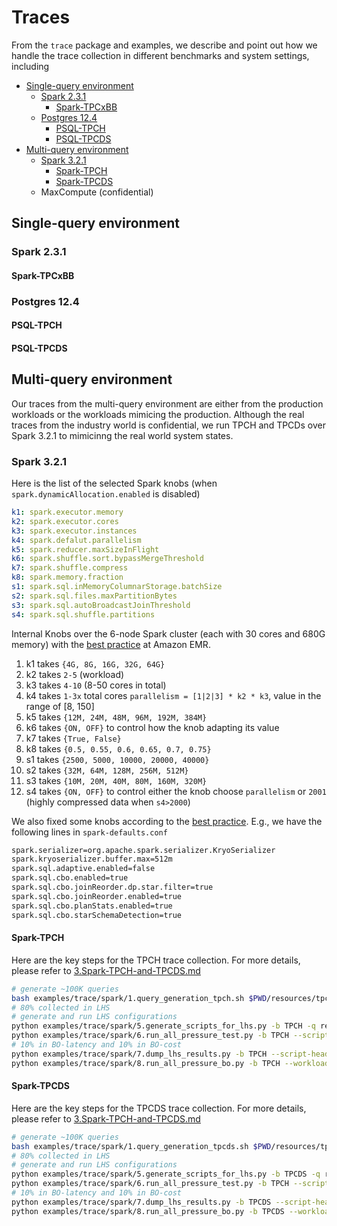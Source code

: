 Traces
======

From the `trace` package and examples, we describe and point out how we handle the trace collection in different benchmarks and system settings, including

<!--ts-->
* [Single-query environment](#single-query-environment)
  - [Spark 2.3.1](#spark-231)
    - [Spark-TPCxBB](#spark-tpcxbb)
  - [Postgres 12.4](#postgres-124)
    - [PSQL-TPCH](#psql-tpch)
    - [PSQL-TPCDS](#psql-tpcds)
* [Multi-query environment](#multi-query-environment)
  - [Spark 3.2.1](#spark-321)
    - [Spark-TPCH](#spark-tpch)
    - [Spark-TPCDS](#spark-tpcds)
  - MaxCompute (confidential)
<!--te-->


## Single-query environment

### Spark 2.3.1

#### Spark-TPCxBB

### Postgres 12.4

#### PSQL-TPCH

#### PSQL-TPCDS

## Multi-query environment

Our traces from the multi-query environment are either from the production workloads or the workloads mimicing the production.
Although the real traces from the industry world is confidential, we run TPCH and TPCDs over Spark 3.2.1 to mimicinng the real world system states.

### Spark 3.2.1

Here is the list of the selected Spark knobs (when `spark.dynamicAllocation.enabled` is disabled)

```yaml
k1: spark.executor.memory
k2: spark.executor.cores
k3: spark.executor.instances
k4: spark.defalut.parallelism
k5: spark.reducer.maxSizeInFlight
k6: spark.shuffle.sort.bypassMergeThreshold
k7: spark.shuffle.compress
k8: spark.memory.fraction
s1: spark.sql.inMemoryColumnarStorage.batchSize
s2: spark.sql.files.maxPartitionBytes
s3: spark.sql.autoBroadcastJoinThreshold
s4: spark.sql.shuffle.partitions
```

Internal Knobs over the 6-node Spark cluster (each with 30 cores and 680G memory) with the [best practice][1] at Amazon
EMR.

1. k1 takes `{4G, 8G, 16G, 32G, 64G}`
2. k2 takes `2-5` (workload)
3. k3 takes `4-10` (8-50 cores in total)
4. k4 takes `1-3x` total cores `parallelism = [1|2|3] * k2 * k3`, value in the range of [8, 150]
5. k5 takes `{12M, 24M, 48M, 96M, 192M, 384M}`
6. k6 takes `{ON, OFF}` to control how the knob adapting its value
7. k7 takes `{True, False}`
8. k8 takes `{0.5, 0.55, 0.6, 0.65, 0.7, 0.75}`
9. s1 takes `{2500, 5000, 10000, 20000, 40000}`
10. s2 takes `{32M, 64M, 128M, 256M, 512M}`
11. s3 takes `{10M, 20M, 40M, 80M, 160M, 320M}`
12. s4 takes `{ON, OFF}` to control either the knob choose `parallelism` or `2001` (highly compressed data
    when `s4>2000`)

We also fixed some knobs according to the [best practice][1]. E.g., we have the following lines in `spark-defaults.conf` 
```bash
spark.serializer=org.apache.spark.serializer.KryoSerializer
spark.kryoserializer.buffer.max=512m
spark.sql.adaptive.enabled=false
spark.sql.cbo.enabled=true
spark.sql.cbo.joinReorder.dp.star.filter=true
spark.sql.cbo.joinReorder.enabled=true
spark.sql.cbo.planStats.enabled=true
spark.sql.cbo.starSchemaDetection=true
```

[1]: https://aws.amazon.com/blogs/big-data/best-practices-for-successfully-managing-memory-for-apache-spark-applications-on-amazon-emr/

[2]: https://spoddutur.github.io/spark-notes/distribution_of_executors_cores_and_memory_for_spark_application.html

#### Spark-TPCH

Here are the key steps for the TPCH trace collection. For more details, please refer to [3.Spark-TPCH-and-TPCDS.md](3.Spark-TPCH-and-TPCDS.md)

```bash
# generate ~100K queries
bash examples/trace/spark/1.query_generation_tpch.sh $PWD/resources/tpch-kit $PWD/resources/tpch-kit/spark-sqls 4545
# 80% collected in LHS
# generate and run LHS configurations
python examples/trace/spark/5.generate_scripts_for_lhs.py -b TPCH -q resources/tpch-kit/spark-sqls --script-header resources/scripts/tpch-lhs --num-processes 30 --num-templates 22 --num-queries-per-template 3637
python examples/trace/spark/6.run_all_pressure_test.py -b TPCH --script-header resources/scripts/tpch-lhs --num-processes 22 --num-templates 22 --num-queries-per-template-to-run 3637 
# 10% in BO-latency and 10% in BO-cost
python examples/trace/spark/7.dump_lhs_results.py -b TPCH --script-header resources/scripts/tpch-lhs --num-templates 22 --num-queries-per-template-to-run 3637 --url-header http://10.0.0.1:18088/api/v1/applications/application_1663600377480 --url-suffix-start 3827 --url-suffix-end 83840
python examples/trace/spark/8.run_all_pressure_bo.py -b TPCH --workload-header "resources/tpch-kit/spark-sqls" --num-templates 22 --num-queries-per-template-to-run-lhs 3637 --num-queries-per-template-to-run-bo 454 --num-processes 22 
```

#### Spark-TPCDS

Here are the key steps for the TPCDS trace collection. For more details, please refer to [3.Spark-TPCH-and-TPCDS.md](3.Spark-TPCH-and-TPCDS.md)

```bash
# generate ~100K queries
bash examples/trace/spark/1.query_generation_tpcds.sh $PWD/resources/tpcds-kit $PWD/resources/tpcds-kit/spark-sqls 971
# 80% collected in LHS
# generate and run LHS configurations
python examples/trace/spark/5.generate_scripts_for_lhs.py -b TPCDS -q resources/tpcds-kit/spark-sqls --script-header resources/scripts/tpcds-lhs --num-processes 30 --num-templates 22 --num-queries-per-template 777
python examples/trace/spark/6.run_all_pressure_test.py -b TPCH --script-header resources/scripts/tpcds-lhs --num-processes 22 --num-templates 22 --num-queries-per-template-to-run 777 
# 10% in BO-latency and 10% in BO-cost
python examples/trace/spark/7.dump_lhs_results.py -b TPCDS --script-header resources/scripts/tpcds-lhs --num-templates 103 --num-queries-per-template-to-run 777 --url-header http://10.0.0.7:18088/api/v1/applications/application_1663600383047 --url-suffix-start 73995 --url-suffix-end 154025
python examples/trace/spark/8.run_all_pressure_bo.py -b TPCDS --workload-header "resources/tpcds-kit/spark-sqls" --num-templates 103 --num-queries-per-template-to-run-lhs 777 --num-queries-per-template-to-run-bo 94 --num-processes 22 
```
